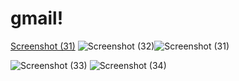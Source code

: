 # gmail!
[Screenshot (31)](https://github.com/Lucky4604/gmail/assets/87716511/64ad817a-f373-4c1c-8bef-e0e7576b68fe)
![Screenshot (32)](https://github.com/Lucky4604/gmail/assets/87716511/184623f4-a715-43eb-9517-de186246887f)![Screenshot (31)](https://github.com/Lucky4604/gmail/assets/87716511/b801dce7-31a1-4c00-8df6-75e503edd589)

![Screenshot (33)](https://github.com/Lucky4604/gmail/assets/87716511/e1084290-9787-439d-a66a-a4fdbe121c43)
![Screenshot (34)](https://github.com/Lucky4604/gmail/assets/87716511/39741c4d-ce44-4ba7-bf13-10eae032cb76)
